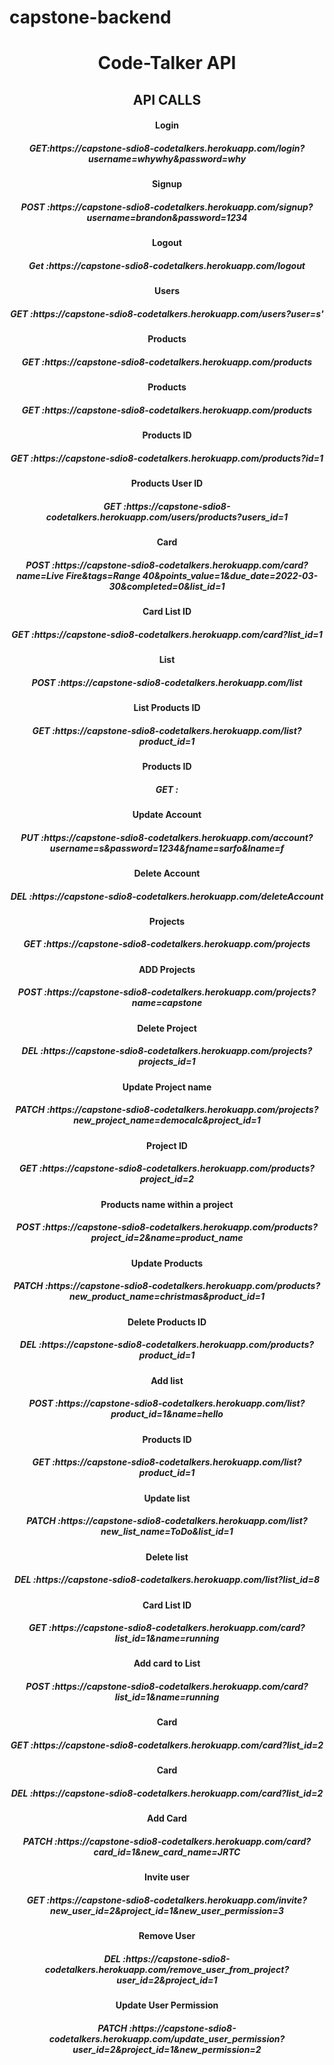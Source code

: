 # capstone-backend
<center>
<h1>Code-Talker API</h1>
<div>
<h2>API CALLS</h2>
<h4>Login</h4>
<h5>GET:<span>https://capstone-sdio8-codetalkers.herokuapp.com/login?username=whywhy&password=why</span></h5>
<h4>Signup</h4>
<h5>POST :<span>https://capstone-sdio8-codetalkers.herokuapp.com/signup?username=brandon&password=1234</span></h5>
<h4>Logout</h4>
<h5>Get :<span>https://capstone-sdio8-codetalkers.herokuapp.com/logout</span></h5>
<h4>Users</h4>
<h5>GET :<span>https://capstone-sdio8-codetalkers.herokuapp.com/users?user=s'</span></h5>
<h4>Products</h4>
<h5>GET :<span>https://capstone-sdio8-codetalkers.herokuapp.com/products</span></h5>
<h4>Products</h4>
<h5>GET :<span>https://capstone-sdio8-codetalkers.herokuapp.com/products</span></h5>
<h4>Products ID</h4>
<h5>GET :<span>https://capstone-sdio8-codetalkers.herokuapp.com/products?id=1</span></h5>
<h4>Products User ID</h4>
<h5>GET :<span>https://capstone-sdio8-codetalkers.herokuapp.com/users/products?users_id=1</span></h5>
<h4>Card</h4>
<h5>POST :<span>https://capstone-sdio8-codetalkers.herokuapp.com/card?name=Live Fire&tags=Range 40&points_value=1&due_date=2022-03-30&completed=0&list_id=1</span></h5>
<h4>Card List ID</h4>
<h5>GET :<span>https://capstone-sdio8-codetalkers.herokuapp.com/card?list_id=1</span></h5>
<h4>List</h4>
<h5>POST :<span>https://capstone-sdio8-codetalkers.herokuapp.com/list</span></h5>
<h4> List Products ID</h4>
<h5>GET :<span>https://capstone-sdio8-codetalkers.herokuapp.com/list?product_id=1</span></h5>
<h4>Products ID</h4>
<h5>GET :<span></span></h5>
<h4>Update Account</h4>
<h5>PUT :<span></span>https://capstone-sdio8-codetalkers.herokuapp.com/account?username=s&password=1234&fname=sarfo&lname=f</h5>
<h4>Delete Account</h4>
<h5>DEL :<span>https://capstone-sdio8-codetalkers.herokuapp.com/deleteAccount</span></h5>
<h4>Projects</h4>
<h5>GET :<span>https://capstone-sdio8-codetalkers.herokuapp.com/projects</span></h5>
<h4>ADD Projects</h4>
<h5>POST :<span>https://capstone-sdio8-codetalkers.herokuapp.com/projects?name=capstone</span></h5>
<h4>Delete Project</h4>
<h5>DEL :<span>https://capstone-sdio8-codetalkers.herokuapp.com/projects?projects_id=1</span></h5>
<h4>Update Project name</h4>
<h5>PATCH :<span>https://capstone-sdio8-codetalkers.herokuapp.com/projects?new_project_name=democalc&project_id=1</span></h5>
<h4>Project ID</h4>
<h5>GET :<span>https://capstone-sdio8-codetalkers.herokuapp.com/products?project_id=2</span></h5>
<h4>Products name within a project</h4>
<h5>POST :<span>https://capstone-sdio8-codetalkers.herokuapp.com/products?project_id=2&name=product_name</span></h5>
<h4>Update Products</h4>
<h5>PATCH :<span>https://capstone-sdio8-codetalkers.herokuapp.com/products?new_product_name=christmas&product_id=1</span></h5>
<h4>Delete Products ID</h4>
<h5>DEL :<span>https://capstone-sdio8-codetalkers.herokuapp.com/products?product_id=1</span></h5>
<h4>Add list</h4>
<h5>POST :<span>https://capstone-sdio8-codetalkers.herokuapp.com/list?product_id=1&name=hello</span></h5>
<h4>Products ID</h4>
<h5>GET :<span>https://capstone-sdio8-codetalkers.herokuapp.com/list?product_id=1</span></h5>
<h4>Update list</h4>
<h5>PATCH :<span>https://capstone-sdio8-codetalkers.herokuapp.com/list?new_list_name=ToDo&list_id=1</span></h5>
<h4>Delete list</h4>
<h5>DEL :<span>https://capstone-sdio8-codetalkers.herokuapp.com/list?list_id=8</span></h5>
<h4>Card List ID</h4>
<h5>GET :<span>https://capstone-sdio8-codetalkers.herokuapp.com/card?list_id=1&name=running</span></h5>
<h4>Add card to List</h4>
<h5>POST :<span>https://capstone-sdio8-codetalkers.herokuapp.com/card?list_id=1&name=running</span></h5>
<h4>Card</h4>
<h5>GET :<span>https://capstone-sdio8-codetalkers.herokuapp.com/card?list_id=2</span></h5>
<h4>Card</h4>
<h5>DEL :<span>https://capstone-sdio8-codetalkers.herokuapp.com/card?list_id=2</span></h5>
<h4>Add Card</h4>
<h5>PATCH :<span>https://capstone-sdio8-codetalkers.herokuapp.com/card?card_id=1&new_card_name=JRTC</span></h5>
<h4>Invite user</h4>
<h5>GET :<span>https://capstone-sdio8-codetalkers.herokuapp.com/invite?new_user_id=2&project_id=1&new_user_permission=3</span></h5>
<h4>Remove User</h4>
<h5>DEL :<span>https://capstone-sdio8-codetalkers.herokuapp.com/remove_user_from_project?user_id=2&project_id=1</span></h5>
<h4>Update User Permission</h4>
<h5>PATCH :<span>https://capstone-sdio8-codetalkers.herokuapp.com/update_user_permission?user_id=2&project_id=1&new_permission=2</span></h5>
</div>
</center>
